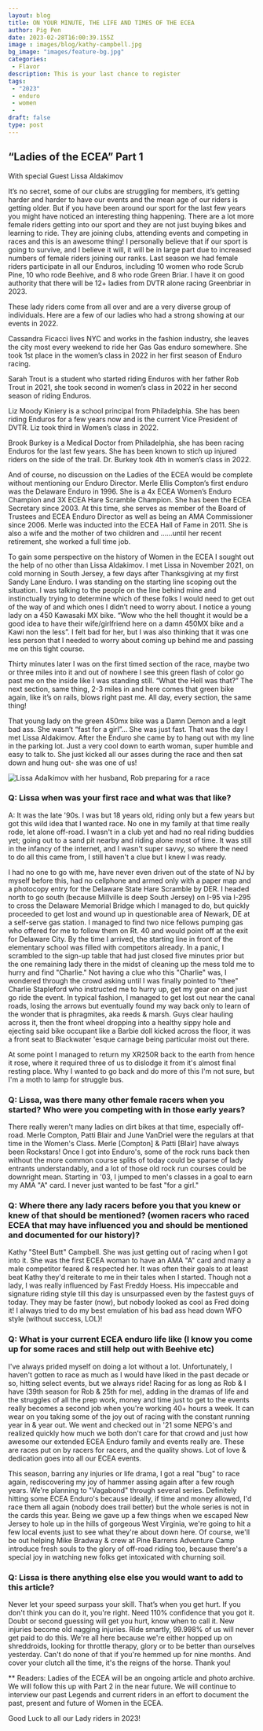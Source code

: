 ```yaml
---
layout: blog
title: ON YOUR MINUTE, THE LIFE AND TIMES OF THE ECEA
author: Pig Pen
date: 2023-02-28T16:00:39.155Z
image : images/blog/kathy-campbell.jpg
bg_image: "images/feature-bg.jpg"
categories:
 - Flavor
description: This is your last chance to register
tags:
 - "2023"
 - enduro
 - women
 - 
draft: false
type: post
---
```


## “Ladies of the ECEA” Part 1 
With special Guest Lissa Aldakimov

It’s no secret, some of our clubs are struggling for members, it’s getting harder and harder to have our events and the mean age of our riders is getting older. But if you have been around our sport for the last few years you might have noticed an interesting thing happening. There are a lot more female riders getting into our sport and they are not just buying bikes and learning to ride. They are joining clubs, attending events and competing in races and this is an awesome thing! I personally believe that if our sport is going to survive, and I believe it will, it will be in large part due to increased numbers of female riders joining our ranks. 
Last season we had female riders participate in all our Enduros, including 10 women who rode Scrub Pine, 10 who rode Beehive, and 8 who rode Green Briar. I have it on good authority that there will be 12+ ladies from DVTR alone racing Greenbriar in 2023. 

These lady riders come from all over and are a very diverse group of individuals. Here are a few of our ladies who had a strong showing at our events in 2022. 

Cassandra Ficacci lives NYC and works in the fashion industry, she leaves the city most every weekend to ride her Gas Gas enduro somewhere. She took 1st place in the women’s class in 2022 in her first season of Enduro racing. 

Sarah Trout is a student who started riding Enduros with her father Rob Trout in 2021, she took second in women’s class in 2022 in her second season of riding Enduros. 

Liz Moody Kiniery is a school principal from Philadelphia. She has been riding Enduros for a few years now and is the current Vice President of DVTR. Liz took third in Women’s class in 2022.

Brook Burkey is a Medical Doctor from Philadelphia, she has been racing Enduros for the last few years. She has been known to stich up injured riders on the side of the trail. Dr. Burkey took 4th in women’s class in 2022. 

And of course, no discussion on the Ladies of the ECEA would be complete without mentioning our Enduro Director. Merle Ellis Compton’s first enduro was the Delaware Enduro in 1996. She is a 4x ECEA Women’s Enduro Champion and 3X ECEA Hare Scramble Champion. She has been the ECEA Secretary since 2003. At this time, she serves as member of the Board of Trustees and ECEA Enduro Director as well as being an AMA Commissioner since 2006. Merle was inducted into the ECEA Hall of Fame in 2011. She is also a wife and the mother of two children and ……until her recent retirement, she worked a full time job. 
 
To gain some perspective on the history of Women in the ECEA I sought out the help of no other than Lissa Aldakimov. 
I met Lissa in November 2021, on cold morning in South Jersey, a few days after Thanksgiving at my first Sandy Lane Enduro. I was standing on the starting line scoping out the situation. I was talking to the people on the line behind mine and instinctually trying to determine which of these folks I would need to get out of the way of and which ones I didn’t need to worry about. I notice a young lady on a 450 Kawasaki MX bike. “Wow who the hell thought it would be a good idea to have their wife/girlfriend here on a damn 450MX bike and a Kawi non the less”. I felt bad for her, but I was also thinking that it was one less person that I needed to worry about coming up behind me and passing me on this tight course. 

Thirty minutes later I was on the first timed section of the race, maybe two or three miles into it and out of nowhere I see this green flash of color go past me on the inside like I was standing still. “What the Hell was that?” The next section, same thing, 2-3 miles in and here comes that green bike again, like it’s on rails, blows right past me. All day, every section, the same thing! 

That young lady on the green 450mx bike was a Damn Demon and a legit bad ass. She wasn’t “fast for a girl”... She was just fast. That was the day I met Lissa Aldakimov. After the Enduro she came by to hang out with my line in the parking lot. Just a very cool down to earth woman, super humble and easy to talk to. She just kicked all our asses during the race and then sat down and hung out- she was one of us! 

![Lissa Adalkimov with her husband, Rob preparing for a race](/images/blog/lissa-adalkimov.jpg)

### Q: Lissa when was your first race and what was that like? 

A: It was the late '90s. I was but 18 years old, riding only but a few years but got this wild idea that I wanted race. No one in my family at that time really rode, let alone off-road. I wasn't in a club yet and had no real riding buddies yet; going out to a sand pit nearby and riding alone most of time. It was still in the infancy of the internet, and I wasn't super savvy, so where the need to do all this came from, I still haven't a clue but I knew I was ready. 

I had no one to go with me, have never even driven out of the state of NJ by myself before this, had no cellphone and armed only with a paper map and a photocopy entry for the Delaware State Hare Scramble by DER. I headed north to go south (because Millville is deep South Jersey) on I-95 via I-295 to cross the Delaware Memorial Bridge which I managed to do, but quickly proceeded to get lost and wound up in questionable area of Newark, DE at a self-serve gas station. I managed to find two nice fellows pumping gas who offered for me to follow them on Rt. 40 and would point off at the exit for Delaware City. By the time I arrived, the starting line in front of the elementary school was filled with competitors already. In a panic, I scrambled to the sign-up table that had just closed five minutes prior but the one remaining lady there in the midst of cleaning up the mess told me to hurry and find "Charlie." Not having a clue who this "Charlie" was, I wondered through the crowd asking until I was finally pointed to "thee" Charlie Stapleford who instructed me to hurry up, get my gear on and just go ride the event. In typical fashion, I managed to get lost out near the canal roads, losing the arrows but eventually found my way back only to learn of the wonder that is phragmites, aka reeds & marsh. Guys clear hauling across it, then the front wheel dropping into a healthy sippy hole and ejecting said bike occupant like a Barbie doll kicked across the floor, it was a front seat to Blackwater 'esque carnage being particular moist out there.

At some point I managed to return my XR250R back to the earth from hence it rose, where it required three of us to dislodge it from it's almost final resting place. Why I wanted to go back and do more of this I'm not sure, but I'm a moth to lamp for struggle bus. 

### Q: Lissa, was there many other female racers when you started? Who were you competing with in those early years?
 
There really weren't many ladies on dirt bikes at that time, especially off-road. Merle Compton, Patti Blair and June VanDriel were the regulars at that time in the Women's Class. Merle \[Compton\] & Patti \[Blair\] have always been Rockstars! Once I got into Enduro's, some of the rock runs back then without the more common course splits of today could be sparse of lady entrants understandably, and a lot of those old rock run courses could be downright mean. Starting in '03, I jumped to men's classes in a goal to earn my AMA "A" card. I never just wanted to be fast "for a girl." 


### Q: Where there any lady racers before you that you knew or knew of that should be mentioned? (women racers who raced ECEA that may have influenced you and should be mentioned and documented for our history)?

Kathy "Steel Butt" Campbell. She was just getting out of racing when I got into it. She was the first ECEA woman to have an AMA "A" card and many a male competitor feared & respected her. It was often their goals to at least beat Kathy they'd reiterate to me in their tales when I started. Though not a lady, I was really influenced by Fast Freddy Hoess. His impeccable and signature riding style till this day is unsurpassed even by the fastest guys of today. They may be faster (now), but nobody looked as cool as Fred doing it! I always tried to do my best emulation of his bad ass head down WFO style (without success, LOL)!

### Q: What is your current ECEA enduro life like (I know you come up for some races and still help out with Beehive etc)

I've always prided myself on doing a lot without a lot. Unfortunately, I haven't gotten to race as much as I would have liked in the past decade or so, hitting select events, but we always ride! Racing for as long as Rob & I have (39th season for Rob & 25th for me), adding in the dramas of life and the struggles of all the prep work, money and time just to get to the events really becomes a second job when you're working 40+ hours a week. It can wear on you taking some of the joy out of racing with the constant running year in & year out. We went and checked out in '21 some NEPG's and realized quickly how much we both don't care for that crowd and just how awesome our extended ECEA Enduro family and events really are. These are races put on by racers for racers, and the quality shows. Lot of love & dedication goes into all our ECEA events.

This season, barring any injuries or life drama, I got a real "bug" to race again, rediscovering my joy of hammer assing again after a few rough years. We're planning to "Vagabond" through several series. Definitely hitting some ECEA Enduro's because ideally, if time and money allowed, I'd race them all again (nobody does trail better) but the whole series is not in the cards this year. Being we gave up a few things when we escaped New Jersey to hole up in the hills of gorgeous West Virginia, we're going to hit a few local events just to see what they're about down here. Of course, we'll be out helping Mike Bradway & crew at Pine Barrens Adventure Camp introduce fresh souls to the glory of off-road riding too, because there's a special joy in watching new folks get intoxicated with churning soil.

### Q: Lissa is there anything else else you would want to add to this article?

Never let your speed surpass your skill. That’s when you get hurt. If you don't think you can do it, you're right. Need 110% confidence that you got it. Doubt or second guessing will get you hurt, know when to call it. New injuries become old nagging injuries. Ride smartly, 99.998% of us will never get paid to do this. We're all here because we're either hopped up on shreddroids, looking for throttle therapy, glory or to be better than ourselves yesterday. Can't do none of that if you're hemmed up for nine months. And cover your clutch all the time, it's the reigns of the horse. Thank you!

** Readers: Ladies of the ECEA will be an ongoing article and photo archive. We will follow this up with Part 2 in the near future. We will continue to interview our past Legends and current riders in an effort to document the past, present and future of Women in the ECEA. 

Good Luck to all our Lady riders in 2023! 
